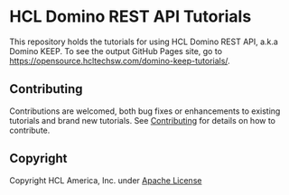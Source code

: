 # HCL Domino REST API Tutorials 

This repository holds the tutorials for using HCL Domino REST API, a.k.a Domino KEEP. To see the output GitHub Pages site, go to https://opensource.hcltechsw.com/domino-keep-tutorials/.

## Contributing

Contributions are welcomed, both bug fixes or enhancements to existing tutorials and brand new tutorials. See [Contributing](/CONTRIBUTING.md) for details on how to contribute.

## Copyright

Copyright HCL America, Inc. under [Apache License](/LICENSE)
